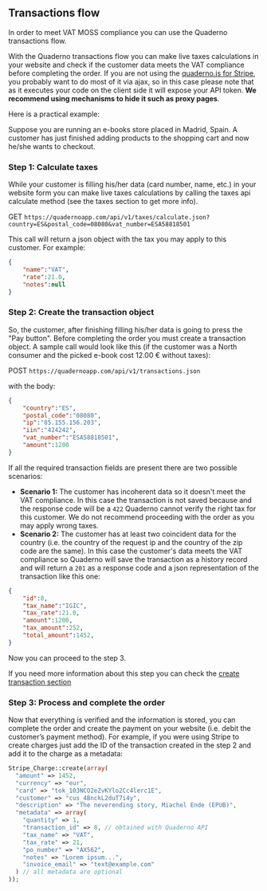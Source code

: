 ## Transactions flow

In order to meet VAT MOSS compliance you can use the Quaderno transactions flow.

With the Quaderno transactions flow you can make live taxes calculations in your website and check if the customer data meets the VAT compliance before completing the order. 
If you are not using the [quaderno.js for Stripe](https://github.com/quaderno/quaderno.js), you probably want to do most of it via ajax, so in this case please note that as it executes your code on the client side it will expose your API token. **We recommend using mechanisms to hide it such as proxy pages**.

Here is a practical example: 

Suppose you are running an e-books store placed in Madrid, Spain. A customer has just finished adding products to the shopping cart and now he/she wants to checkout.

### Step 1: Calculate taxes
While your customer is filling his/her data (card number, name, etc.) in your website form you can make live taxes calculations by calling the taxes api calculate method (see the taxes section to get more info). 

GET `https://quadernoapp.com/api/v1/taxes/calculate.json?country=ES&postal_code=08080&vat_number=ESA58818501`

This call will return a json object with the tax you may apply to this customer. For example:

```json
{
    "name":"VAT",
    "rate":21.0,
    "notes":null
}
```

### Step 2: Create the transaction object
So, the customer, after finishing filling his/her data is going to press the "Pay button".
Before completing the order you must create a transaction object. A sample call would look like this (if the customer was a North consumer and the picked e-book cost 12.00 € without taxes):

POST `https://quadernoapp.com/api/v1/transactions.json` 

with the body:

```json
{
    "country":"ES",
    "postal_code":"08080",
    "ip":"85.155.156.203",
    "iin":"424242",
    "vat_number":"ESA58818501",
    "amount":1200
}
```

If all the required transaction fields are present there are two possible scenarios:

* **Scenario 1:** The customer has incoherent data so it doesn't meet the VAT compliance. In this case the transaction is not saved because and the response code will be a `422` Quaderno cannot verify the right tax for this customer. We do not recommend proceeding with the order as you may apply wrong taxes.
* **Scenario 2:** The customer has at least two coincident data for the country (i.e. the country of the request ip  and the country of the zip code are the same). In this case the customer's data meets the VAT compliance so Quaderno will save the transaction as a history record and will return a `201` as a response code and a json representation of the transaction like this one:

```json
{
    "id":8,
    "tax_name":"IGIC",
    "tax_rate":21.0,
    "amount":1200,
    "tax_amount":252,
    "total_amount":1452,
}
```

Now you can proceed to the step 3.


If you need more information about this step you can check the [create transaction section](https://github.com/quaderno/quaderno-api/blob/master/sections/transactions.md#create-transactions)


### Step 3: Process and complete the order
Now that everything is verified and the information is stored, you can complete the order and create the payment on your website (i.e. debit the customer’s payment method). For example, if you were using Stripe to create charges just add the ID of the transaction created in the step 2 and add it to the charge as a metadata:

```php
Stripe_Charge::create(array(
  "amount" => 1452,
  "currency" => "eur",
  "card" => "tok_103NCO2eZvKYlo2Cc4lerc1E",
  "customer" => "cus_4BnckL2duT7i4y", 
  "description" => "The neverending story, Miachel Ende (EPUB)",
  "metadata" => array(
    "quantity" => 1,
    "transaction_id" => 8, // obtained with Quaderno API
    "tax_name" => "VAT",
    "tax_rate" => 21,
    "po_number" => "AX562",
    "notes" => "Lorem ipsum...",
    "invoice_email" => "text@example.com"
  ) // all metadata are optional
));
```

